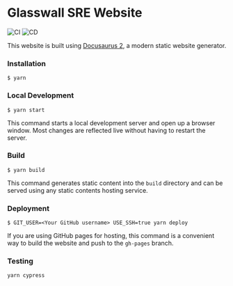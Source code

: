 # Glasswall SRE Website

![CI](https://github.com/glasswall-sre/glasswall-sre.github.io/workflows/CI/badge.svg)
![CD](https://github.com/glasswall-sre/glasswall-sre.github.io/workflows/CD/badge.svg)

This website is built using [Docusaurus 2](https://v2.docusaurus.io/), a modern static website generator.

### Installation

```
$ yarn
```

### Local Development

```
$ yarn start
```

This command starts a local development server and open up a browser window. Most changes are reflected live without having to restart the server.

### Build

```
$ yarn build
```

This command generates static content into the `build` directory and can be served using any static contents hosting service.

### Deployment

```
$ GIT_USER=<Your GitHub username> USE_SSH=true yarn deploy
```

If you are using GitHub pages for hosting, this command is a convenient way to build the website and push to the `gh-pages` branch.

### Testing

```
yarn cypress
```
